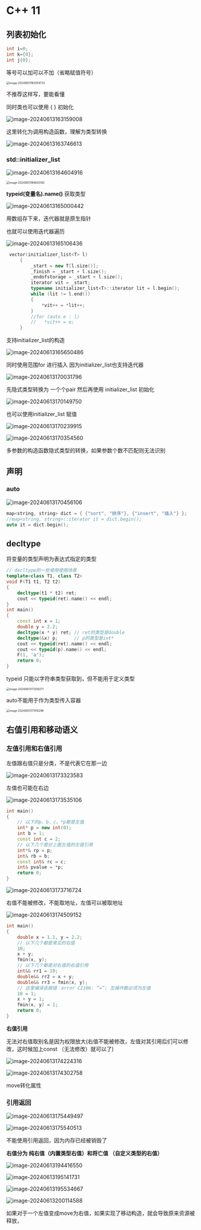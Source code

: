 # C++ 11

## 列表初始化

```c++
int i=0;
int k={0};
int j{0};
```

等号可以加可以不加（省略赋值符号）

<img src="C:\Users\30780\AppData\Roaming\Typora\typora-user-images\image-20240613163054733.png" alt="image-20240613163054733" style="zoom:50%;" />

不推荐这样写，要能看懂

同时类也可以使用 {  }  初始化

![image-20240613163159008](C:\Users\30780\AppData\Roaming\Typora\typora-user-images\image-20240613163159008.png)

这里转化为调用构造函数，理解为类型转换

![image-20240613163746613](C:\Users\30780\AppData\Roaming\Typora\typora-user-images\image-20240613163746613.png)



###  std::initializer_list

![image-20240613164604916](C:\Users\30780\AppData\Roaming\Typora\typora-user-images\image-20240613164604916.png)

<img src="C:\Users\30780\AppData\Roaming\Typora\typora-user-images\image-20240613164625140.png" alt="image-20240613164625140" style="zoom:50%;" />

**typeid(变量名).name()**  获取类型

![image-20240613165000442](C:\Users\30780\AppData\Roaming\Typora\typora-user-images\image-20240613165000442.png)

用数组存下来，迭代器就是原生指针

也就可以使用迭代器遍历

![image-20240613165106436](C:\Users\30780\AppData\Roaming\Typora\typora-user-images\image-20240613165106436.png)

```C++
 vector(initializer_list<T> l)
     {
         _start = new T[l.size()];
         _finish = _start + l.size();
         _endofstorage = _start + l.size();
         iterator vit = _start;
         typename initializer_list<T>::iterator lit = l.begin();
         while (lit != l.end())
         {
             *vit++ = *lit++;
         }
         //for (auto e : l)
         //   *vit++ = e;
     }

```

支持initializer_list的构造

![image-20240613165650486](C:\Users\30780\AppData\Roaming\Typora\typora-user-images\image-20240613165650486.png)

同时使用范围for 进行插入  因为initializer_list也支持迭代器

![image-20240613170031796](C:\Users\30780\AppData\Roaming\Typora\typora-user-images\image-20240613170031796.png)

先隐式类型转换为 一个个pair 然后再使用 initializer_list 初始化

![image-20240613170149750](C:\Users\30780\AppData\Roaming\Typora\typora-user-images\image-20240613170149750.png)

也可以使用initializer_list 赋值

![image-20240613170239915](C:\Users\30780\AppData\Roaming\Typora\typora-user-images\image-20240613170239915.png)

![image-20240613170354560](C:\Users\30780\AppData\Roaming\Typora\typora-user-images\image-20240613170354560.png)

多参数的构造函数隐式类型的转换，如果参数个数不匹配则无法识别

## 声明

### auto

![image-20240613170456106](C:\Users\30780\AppData\Roaming\Typora\typora-user-images\image-20240613170456106.png)

```C++
map<string, string> dict = { {"sort", "排序"}, {"insert", "插入"} };
//map<string, string>::iterator it = dict.begin();
auto it = dict.begin();

```

## decltype

将变量的类型声明为表达式指定的类型

```c++
// decltype的一些使用使用场景
template<class T1, class T2>
void F(T1 t1, T2 t2)
{
    decltype(t1 * t2) ret;
    cout << typeid(ret).name() << endl;
}
int main()
{
    const int x = 1;
    double y = 2.2;
    decltype(x * y) ret; // ret的类型是double
    decltype(&x) p;      // p的类型是int*
    cout << typeid(ret).name() << endl;
    cout << typeid(p).name() << endl;
    F(1, 'a');
    return 0;
}
```

typeid 只能以字符串类型获取到，但不能用于定义类型

<img src="C:\Users\30780\AppData\Roaming\Typora\typora-user-images\image-20240613171208271.png" alt="image-20240613171208271" style="zoom:50%;" />

auto不能用于作为类型传入容器

<img src="C:\Users\30780\AppData\Roaming\Typora\typora-user-images\image-20240613171410296.png" alt="image-20240613171410296" style="zoom:50%;" />

##  右值引用和移动语义

### 左值引用和右值引用

左值跟右值只是分类，不是代表它在那一边

![image-20240613173323583](C:\Users\30780\AppData\Roaming\Typora\typora-user-images\image-20240613173323583.png)

左值也可能在右边

<img src="C:\Users\30780\AppData\Roaming\Typora\typora-user-images\image-20240613173535106.png" alt="image-20240613173535106" style="zoom:100%;" />

```c++
int main()
{
    // 以下的p、b、c、*p都是左值
    int* p = new int(0);
    int b = 1;
    const int c = 2;
    // 以下几个是对上面左值的左值引用
    int*& rp = p;
    int& rb = b;
    const int& rc = c;
    int& pvalue = *p;
    return 0;
}
```

![image-20240613173716724](C:\Users\30780\AppData\Roaming\Typora\typora-user-images\image-20240613173716724.png)

右值不能被修改，不能取地址，左值可以被取地址

![image-20240613174509152](C:\Users\30780\AppData\Roaming\Typora\typora-user-images\image-20240613174509152.png)

```c++
int main()
{
    double x = 1.1, y = 2.2;
    // 以下几个都是常见的右值
    10;
    x + y;
    fmin(x, y);
    // 以下几个都是对右值的右值引用
    int&& rr1 = 10;
    double&& rr2 = x + y;
    double&& rr3 = fmin(x, y);
    // 这里编译会报错：error C2106: “=”: 左操作数必须为左值
    10 = 1;
    x + y = 1;
    fmin(x, y) = 1;
    return 0;
}

```

**右值引用**

无法对右值取别名是因为权限放大(右值不能被修改，左值对其引用后们可以修改，这时候加上const （无法修改）就可以了)

![image-20240613174224316](C:\Users\30780\AppData\Roaming\Typora\typora-user-images\image-20240613174224316.png)

![image-20240613174302758](C:\Users\30780\AppData\Roaming\Typora\typora-user-images\image-20240613174302758.png)

move转化属性

### 引用返回

![image-20240613175449497](C:\Users\30780\AppData\Roaming\Typora\typora-user-images\image-20240613175449497.png)

![image-20240613175540513](C:\Users\30780\AppData\Roaming\Typora\typora-user-images\image-20240613175540513.png)

不能使用引用返回，因为内存已经被销毁了 

**右值分为 纯右值（内置类型右值）和将亡值 （自定义类型的右值）**

![image-20240613194416550](C:\Users\30780\AppData\Roaming\Typora\typora-user-images\image-20240613194416550.png)

![image-20240613195141731](C:\Users\30780\AppData\Roaming\Typora\typora-user-images\image-20240613195141731.png)

![image-20240613195534667](C:\Users\30780\AppData\Roaming\Typora\typora-user-images\image-20240613195534667.png)

![image-20240613200114588](C:\Users\30780\AppData\Roaming\Typora\typora-user-images\image-20240613200114588.png)

如果对于一个左值变成move为右值，如果实现了移动构造，就会导致原来资源被释放，
